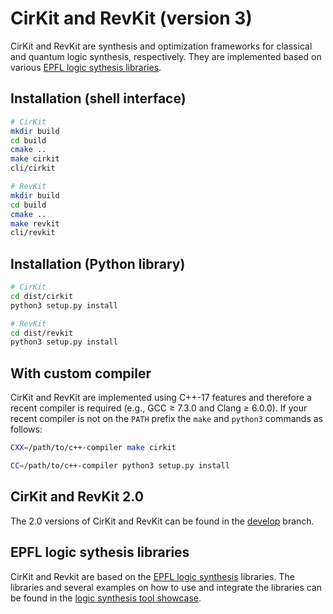 # CirKit and RevKit (version 3)

CirKit and RevKit are synthesis and optimization frameworks for classical and
quantum logic synthesis, respectively.  They are implemented based on various
[EPFL logic sythesis libraries](https://github.com/lsils/lstools-showcase).

## Installation (shell interface)

```bash
# CirKit
mkdir build
cd build
cmake ..
make cirkit
cli/cirkit

# RevKit
mkdir build
cd build
cmake ..
make revkit
cli/revkit
```

## Installation (Python library)

```bash
# CirKit
cd dist/cirkit
python3 setup.py install

# RevKit
cd dist/revkit
python3 setup.py install
```

## With custom compiler

CirKit and RevKit are implemented using C++-17 features and therefore a recent
compiler is required (e.g., GCC ≥ 7.3.0 and Clang ≥ 6.0.0).  If your recent
compiler is not on the `PATH` prefix the `make` and `python3` commands as
follows:

```bash
CXX=/path/to/c++-compiler make cirkit

CC=/path/to/c++-compiler python3 setup.py install
```

## CirKit and RevKit 2.0

The 2.0 versions of CirKit and RevKit can be found
in the [develop](https://github.com/msoeken/cirkit/tree/develop/) branch.


## EPFL logic sythesis libraries

CirKit and Revkit are based on the [EPFL logic synthesis](https://lsi.epfl.ch/page-138455-en.html) libraries.  The libraries and several examples on how to use and integrate the libraries can be found in the [logic synthesis tool showcase](https://github.com/lsils/lstools-showcase).


